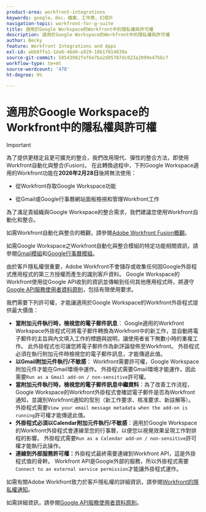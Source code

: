 ```yaml
---
product-area: workfront-integrations
keywords: google，doc，檔案，工作表，幻燈片
navigation-topic: workfront-for-g-suite
title: 適用於Google Workspace的Workfront中的隱私權與許可權
description: 適用於Google Workspace的Workfront中的隱私權與許可權
author: Becky
feature: Workfront Integrations and Apps
exl-id: abb8ffa1-1da6-46dd-a929-18b17014839a
source-git-commit: 58543982fef6e7ba2d05787dc023a2099e47bbc7
workflow-type: tm+mt
source-wordcount: '478'
ht-degree: 0%

---
```


# 適用於Google Workspace的Workfront中的隱私權與許可權

>[!IMPORTANT]
>
>為了提供更穩定且更可擴充的整合，我們改用現代、彈性的整合方法，即使用Workfront自動化與整合(Fusion)。 在此轉換過程中，下列Google Workspace適用的Workfront功能在&#x200B;**2026年2月28日**&#x200B;後將無法使用：
>
>* 從Workfront存取Google Workspace功能
>
>* 從Gmail或Google行事曆網站面板檢視和管理Workfront工作
>
>為了滿足貴組織與Google Workspace的整合需求，我們建議您使用Workfront自動化和整合。
>
>如需Workfront自動化與整合的概觀，請參閱[Adobe Workfront Fusion概觀](https://experienceleague.adobe.com/en/docs/workfront-fusion/using/get-started-with-fusion/understand-workfront-fusion/workfront-fusion-overview)。
>
>如需Google Workspace之Workfront自動化與整合模組的特定功能相關資訊，請參閱[Gmail模組](https://experienceleague.adobe.com/en/docs/workfront-fusion/using/references/apps-and-their-modules/third-party-app-connectors/gmail-modules)和[Google行事曆模組](https://experienceleague.adobe.com/en/docs/workfront-fusion/using/references/apps-and-their-modules/third-party-app-connectors/google-calendar-modules)。

由於客戶隱私權很重要，Adobe Workfront不會儲存或收集任何因Google外掛程式應用程式的第三方授權而產生的識別客戶資料。 Google Workspace的Workfront使用從Google API收到的資訊並傳輸到任何其他應用程式時，將遵守[Google API服務使用者資料原則](https://developers.google.com/terms/api-services-user-data-policy)，包括有限使用要求。

我們需要下列許可權，才能讓適用於Google Workspace的Workfront外掛程式提供最大價值：

* **當附加元件執行時，檢視您的電子郵件訊息**： Google適用的Workfront Workspace外掛程式可將電子郵件轉換為Workfront中的新工作，並自動將電子郵件的主旨與內文填入工作的標題與說明，讓使用者省下無數小時的重複工作。 此外掛程式也可讓您將電子郵件作為新評論發佈至Workfront。 外掛程式必須在執行附加元件時檢視您的電子郵件訊息，才能傳遞此值。
* **以Gmail附加元件執行/不敏感**： Workfront需要許可權，Google Workspace附加元件才能在Gmail環境中運作。 外掛程式需要Gmail環境才能運作，因此需要`Run as a Gmail add-on / non-sensitive`許可權。
* **當附加元件執行時，檢視您的電子郵件訊息中繼資料**：為了改善工作流程，Google Workspace的Workfront外掛程式會確認電子郵件是否為Workfront通知，並識別Workfront通知的型別（新工作要求、核准要求、新註解等）。 外掛程式需要`View your email message metadata when the add-on is running`許可權才能傳遞此值。
* **外掛程式必須以Calendar附加元件執行/不敏感**：適用於Google Workspace的Workfront外掛程式會連線至您的行事曆，以便您以視覺效果呈現工作對排程的影響。 外掛程式需要`Run as a Calendar add-on / non-sensitive`許可權才能執行此操作。
* **連線到外部服務許可權：**&#x200B;外掛程式最終需要連線到Workfront API，這是外掛程式值的骨幹。 Workfront API是Google外部的服務，所以外掛程式需要`Connect to an external service permission`才能讓外掛程式運作。

如需有關Adobe Workfront致力於客戶隱私權的詳細資訊，請參閱[Workfront的隱私權通知](https://www.adobe.com/content/dam/cc/en/legal/terms/enterprise/pdfs/Privacy-Notice-and-Privacy-Shield-Statement-Adobe-Workfront.pdf)。

如需詳細資訊，請參閱[Google API服務使用者資料原則](https://developers.google.com/terms/api-services-user-data-policy)。
